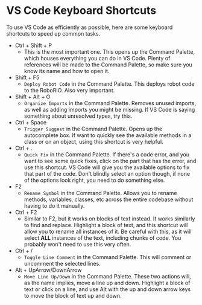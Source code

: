 VS Code Keyboard Shortcuts
===
To use VS Code as efficiently as possible, here are some keyboard shortcuts to speed up common tasks.

- Ctrl + Shift + P
	- This is the most important one. This opens up the Command Palette, which houses everything you can do in VS Code. Plenty of references will be made to the Command Palette, so make sure you know its name and how to open it.
- Shift + F5
	- `Deploy Robot Code` in the Command Palette. This deploys robot code to the RoboRIO. Also very important.
- Shift + Alt + O
	- `Organize Imports` in the Command Palette. Removes unused imports, as well as adding imports you might be missing. If VS Code is saying something about unresolved types, try this.
- Ctrl + Space
	- `Trigger Suggest` in the Command Palette. Opens up the autocomplete box. If want to quickly see the available methods in a class or on an object, using this shortcut is very helpful.
- Ctrl + .
	- `Quick Fix` in the Command Palette. If there's a code error, and you want to see some quick fixes, click on the part that has the error, and use this shortcut. VS Code will give you the available options to fix that part of the code. Don't blindly select an option though, if none of the options look right, you need to do something else.
- F2
	- `Rename Symbol` in the Command Palette. Allows you to rename methods, variables, classes, etc across the entire codebase without having to do it manually.
- Ctrl + F2
	- Similar to F2, but it works on blocks of text instead. It works similarly to find and replace. Highlight a block of text, and this shortcut will allow you to rename all instances of it. Be careful with this, as it will select **ALL** instances of the text, including chunks of code. You probably won't need to use this very often.
- Ctrl + /
	- `Toggle Line Comment` in the Command Palette. This will comment or uncomment the selected lines.
- Alt + UpArrow/DownArrow
	- `Move Line Up/Down` in the Command Palette. These two actions will, as the name implies, move a line up and down. Highlight a block of text or click on a line, and use Alt with the up and down arrow keys to move the block of text up and down. 